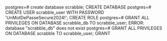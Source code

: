 
postgres=# create database scrabble;
CREATE DATABASE
postgres=# CREATE USER scrabble_user WITH PASSWORD 'UnMotDePasseSecure2024!';
CREATE ROLE
postgres=# GRANT ALL PRIVILEGES ON DATABASE scrabble_db TO scrabble_user;
ERROR:  database "scrabble_db" does not exist
postgres=# GRANT ALL PRIVILEGES ON DATABASE scrabble TO scrabble_user;
GRANT